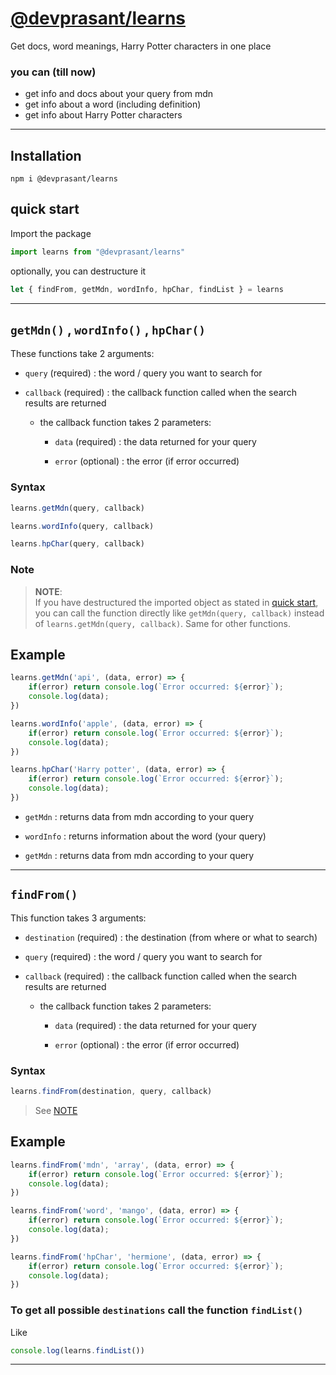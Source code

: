 # [@devprasant/learns](https://prasantdev.github.io/learns/)

Get docs, word meanings, Harry Potter characters in one place

### you can (till now)
- get info and docs about your query from mdn
- get info about a word (including definition)
- get info about Harry Potter characters 
---
## Installation
```
npm i @devprasant/learns
```
## quick start

Import the package
```js
import learns from "@devprasant/learns"
```
optionally, you can destructure it
```js
let { findFrom, getMdn, wordInfo, hpChar, findList } = learns
```
---
## `getMdn()` ,  `wordInfo()` , `hpChar()`

These functions take 2 arguments:
-  `query` (required) : the word / query you want to search for

- `callback` (required) : the callback function called when the search results are returned
   - the callback function takes 2 parameters: 
     - `data` (required) : the data returned for your query

     - `error` (optional) : the error (if error occurred)

### Syntax

```js
learns.getMdn(query, callback)

learns.wordInfo(query, callback)

learns.hpChar(query, callback)
```
### Note
>  **NOTE**: \
  If  you have  destructured  the imported object as stated in [quick start](#quick-start), you can call the function directly like `getMdn(query, callback)` instead of  `learns.getMdn(query, callback)`. Same for other functions.

## Example

```js
learns.getMdn('api', (data, error) => {
    if(error) return console.log(`Error occurred: ${error}`);
    console.log(data);
})

learns.wordInfo('apple', (data, error) => {
    if(error) return console.log(`Error occurred: ${error}`);
    console.log(data);
})

learns.hpChar('Harry potter', (data, error) => {
    if(error) return console.log(`Error occurred: ${error}`);
    console.log(data);
})
```

- `getMdn` : returns data from mdn according to your query

- `wordInfo` : returns information about the word (your query)

- `getMdn` : returns data from mdn according to your query
---

## `findFrom()`

This function takes 3 arguments:
- `destination` (required) : the destination (from where or what to search)

-  `query` (required) : the word / query you want to search for

- `callback` (required) : the callback function called when the search results are returned
   - the callback function takes 2 parameters: 
     - `data` (required) : the data returned for your query

     - `error` (optional) : the error (if error occurred)

### Syntax

```js
learns.findFrom(destination, query, callback)
```

> See [NOTE](#note)

## Example

```js
learns.findFrom('mdn', 'array', (data, error) => {
    if(error) return console.log(`Error occurred: ${error}`);
    console.log(data);
})

learns.findFrom('word', 'mango', (data, error) => {
    if(error) return console.log(`Error occurred: ${error}`);
    console.log(data);
})

learns.findFrom('hpChar', 'hermione', (data, error) => {
    if(error) return console.log(`Error occurred: ${error}`);
    console.log(data);
})
```

### To get all possible `destinations` call the function `findList()`

Like
```js
console.log(learns.findList())
```
---
